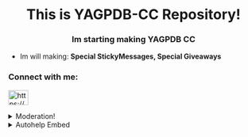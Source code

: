 <h1 align="center">This is YAGPDB-CC Repository!</h1>
<h3 align="center">Im starting making YAGPDB CC</h3>

- Im will making: **Special StickyMessages, Special Giveaways**

<h3 align="left">Connect with me:</h3>
<p align="left">
<a href="https://discord.gg/https://discord.gg/jYr3V4w7" target="blank"><img align="center" src="https://raw.githubusercontent.com/rahuldkjain/github-profile-readme-generator/master/src/images/icons/Social/discord.svg" alt="https://discord.gg/jYr3V4w7" height="30" width="40" /></a>
</p>

<details>
<summary>Moderation!</summary>

- [Open Folder](Auto_Moderation/Anti_Phishing)  
**•** [Clear](Auto_Moderation/Anti_Phishing/anti_phishing.yag) - This is a Custom Clear Command!

- [Open Folder](Auto_Moderation/Anti_Raid)  
**•** [anti raid](Auto_Moderation/Anti_Raid/joinmessage.yag) - This code will toggle the automod ruleset to remove raiders  
**•** Remember that you also need an automod v2 ruleset as explained in the readme : )

</details>

<details>
<summary>Autohelp Embed</summary>

- [Open Folder](Autohelp_Embed)  
**•** [command](Autohelp_Embed/command.yag) - Command that displays the main page  
**•** [reaction](Autohelp_Embed/reaction.yag) - Reaction code that sends a dm to the user on reaction  

</details>
